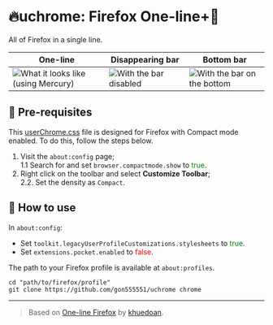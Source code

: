 # 🔥uchrome: Firefox One-line+🦊

All of Firefox in a single line.

| One-line | Disappearing bar | Bottom bar |
| - | - |-|
| ![What it looks like (using Mercury)](https://i.postimg.cc/wMFN16fT/image.png)  | ![With the bar disabled](https://i.postimg.cc/G3DDJtvT/image.png) | ![With the bar on the bottom](https://i.postimg.cc/Bv6J3JDB/image.png) |



## 🎒 Pre-requisites

This [userChrome.css](https://github.com/ilovebmo/uchrome/blob/master/userChrome.css) file is designed for Firefox with Compact mode enabled. To do this, follow the steps below.

1. Visit the `about:config` page;  
1.1 Search for and set `browser.compactmode.show` to <font color=green>true</font>.  
2. Right click on the toolbar and select **Customize Toolbar**;  
2.2. Set the density as `Compact`.


## 🔧 How to use

In ``about:config``:  
- Set ``toolkit.legacyUserProfileCustomizations.stylesheets`` to <font color=green>true</font>.
- Set ``extensions.pocket.enabled`` to <font color=red>false</font>.

The path to your Firefox profile is available at `about:profiles`.

```
cd "path/to/firefox/profile"
git clone https://github.com/gon555551/uchrome chrome
```


***
> Based on [One-line Firefox](https://github.com/khuedoan/one-line-firefox) by [khuedoan](https://github.com/khuedoan).
